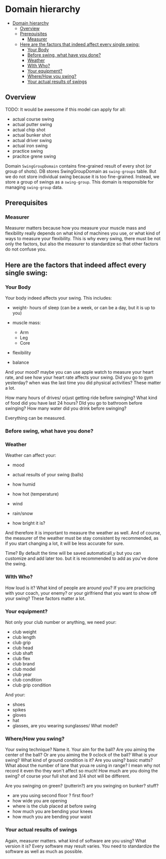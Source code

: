 # Domain hierarchy

<!-- TOC -->

- [Domain hierarchy](#domain-hierarchy)
  - [Overview](#overview)
  - [Prerequisites](#prerequisites)
    - [Measurer](#measurer)
  - [Here are the factors that indeed affect every single swing:](#here-are-the-factors-that-indeed-affect-every-single-swing)
    - [Your Body](#your-body)
    - [Before swing, what have you done?](#before-swing-what-have-you-done)
    - [Weather](#weather)
    - [WIth Who?](#with-who)
    - [Your equipment?](#your-equipment)
    - [Where/How you swing?](#wherehow-you-swing)
    - [Your actual results of swings](#your-actual-results-of-swings)

<!-- /TOC -->

## Overview

TODO: It would be awesome if this model can apply for all:
- actual course swing
- actual putter swing
- actual chip shot
- actual bunker shot
- actual driver swing
- actual iron swing
- practice swing
- pracitce grene swing

Domain `SwingGroupDomain` contains fine-grained result of every shot (or group of shots). DB stores SwingGroupDomain as `swing-groups` table. But we do not store individual swing because it is too fine-grained. Instead, we store a group of swings as a `swing-group`. This domain is responsible for managing `swing-group` data.

## Prerequisites
### Measurer
Measurer matters because how you measure your muscle mass and flexibility really depends on what kind of machines you use, or what kind of ways to measure your flexibility. This is why every swing, there must be not only the factors, but also the measurer to standardize so that other factors do not confuse you.

## Here are the factors that indeed affect every single swing:

### Your Body
Your body indeed affects your swing. This includes:

- weight- hours of sleep (can be a week, or can be a day, but it is up to you)

- muscle mass:
  - Arm
  - Leg
  - Core
- flexibility
- balance

And your mood? maybe you can use apple watch to measure your heart rate, and see how your heart rate affects your swing.
Did you go to gym yesterday? when was the last time you did physical activities? These matter a lot.

How many hours of drives/ orjust getting ride before swinging? 
What kind of food did you have last 24 hours?
DId you go to bathroom before swinging?
How many water did you drink before swinging?

Everything can be measured.


### Before swing, what have you done?


### Weather
Weather can affect your:
- mood
- actual results of your swing (balls)

- how humid
- how hot (temperature)
- wind
- rain/snow
- how bright it is?

And therefore it is important to measure the weather as well.
And of course, the measurer of the weather must be stay consistent by recommended, as if you start changing a lot, it will be less accurate for sure.

Time? By default the time will be saved automaticall,y but you can customize and add later too. but it is recommended to add as you've done the swing.

### WIth Who?
How loud is it?
What kind of people are around you?
If you are practicing with your coach, your enemy? or your girlfriend that you want to show off your swing?
These factors matter a lot.


### Your equipment?
Not only your club number or anything, we need your:
- club weight
- club length
- club grip
- club head
- club shaft
- club flex
- club brand
- club model
- club year
- club condition
- club grip condition

And your:
- shoes
- spikes
- gloves
- hat
- glasses, are you wearing sunglasses/ What model?


### Where/How you swing?
Your swing technique? Name it.
Your aim for the ball? Are you aiming the center of the ball? Or are you aiming the 9 oclock of the ball? What is your swing?
What kind of ground condition is it? Are you using? basic matts?
What about the number of lane that youa re using in range? I mean why not record it even tho they won't affect so much!
How much are you doing the swing? of course your full shot and 3/4 shot will be different.


Are you swinging on green? (putterin?)
are you swinging on bunker? stuff?

- are you using second floor ? first floor?
- how wide you are opening
- where is the club placed at before swing
- how much you are bending your knees
- how much you are bending your waist

### Your actual results of swings
Again, measurer matters. what kind of software are you using? What version it is? Every software may result varies. You need to standardize the software as well as much as possible.